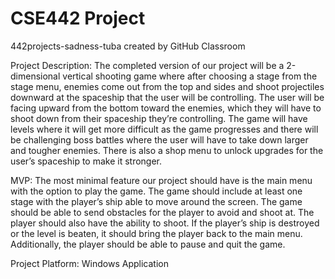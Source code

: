 # CSE442 Project
442projects-sadness-tuba created by GitHub Classroom


Project Description: The completed version of our project will be a 2-dimensional vertical shooting game where after choosing a stage from the stage menu, enemies come out from the top and sides and shoot projectiles downward at the spaceship that the user will be controlling. The user will be facing upward from the bottom toward the enemies, which they will have to shoot down from their spaceship they’re controlling. The game will have levels where it will get more difficult as the game progresses and there will be challenging boss battles where the user will have to take down larger and tougher enemies. There is also a shop menu to unlock upgrades for the user’s spaceship to make it stronger.

MVP: The most minimal feature our project should have is the main menu with the option to play the game. The game should include at least one stage with the player’s ship able to move around the screen. The game should be able to send obstacles for the player to avoid and shoot at. The player should also have the ability to shoot. If the player’s ship is destroyed or the level is beaten, it should bring the player back to the main menu. Additionally, the player should be able to pause and quit the game.

Project Platform: Windows Application 
